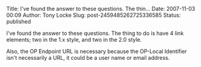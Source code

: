 Title: I've found the answer to these questions. The thin...
Date: 2007-11-03 00:09
Author: Tony Locke
Slug: post-2459485262725336585
Status: published

I've found the answer to these questions. The thing to do is have 4 link elements; two in the 1.x style, and two in the 2.0 style.  
  
Also, the OP Endpoint URL is necessary because the OP-Local Identifier isn't necessarily a URL, it could be a user name or email address.
